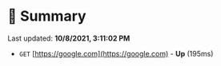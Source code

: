 # 📖 Summary
Last updated: **10/8/2021, 3:11:02 PM**

- `GET` [https://google.com](https://google.com) - **Up** (195ms)
